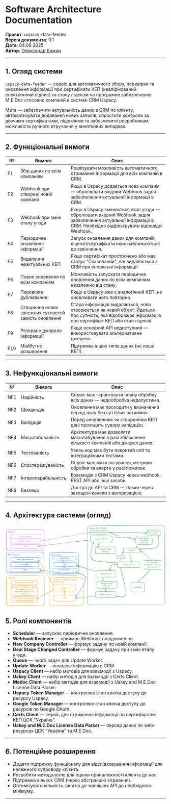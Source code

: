 # Software Architecture Documentation

**Проєкт**: uspacy-data-feeder  
**Версія документа**: 0.1  
**Дата**: 04.08.2025  
**Автор**: [Олександр Бажин](https://github.com/OleksandrBazhyn)

---

## 1. Огляд системи

`uspacy-data-feeder` — сервіс для автоматичного збору, перевірки та оновлення інформації про сертифікати КЕП (кваліфікований електронний підпис) та стану ліцензій на програмне забезпечення M.E.Doc стосовно компаній в системі CRM Uspacy.

Мета — забезпечити актуальність даних в CRM по клієнту, автоматизувати додавання нових записів, спростити контроль за діючими сертифікатами, ліцензіями та забезпечити розробникам можливість ручного втручання у виняткових випадках.

---

## 2. Функціональні вимоги

| №  | Вимога                                      | Опис |
|----|---------------------------------------------|------|
| F1 | Збір даних по всім компаніям                | Реалізувати можливість автоматичного отримання інформації для всіх компаній в CRM. |
| F2 | Webhook при створені нової компанії                  | Якщо в Uspacy додається нова компанія — обролювати вхідний Webhook задля забезпечення актуальної інформації в CRM. |
| F3 | Webhook при зміні етапу угоди                   | Якщо в Uspacy змінюється етап угоди — обролювати вхідний Webhook задля забезпечення актуальної інформації в CRM. Необхідно відфільтрувати відповідні Webhook. |
| F4 | Періодичне оновлення інформації                    | Запуск оновлення даних для компаній, ліцензії/сертифікати яких наближаються до закінчення. |
| F5 | Видалення неактуальних КЕП                 | Якщо сертифікат прострочено або має статус "Скасований", він видаляється з CRM при оновленні інформації. |
| F6 | Повне оновлення по всім компаніям          | Можливість запускати періодичне оновлення даних по всім компаніям незалежно від стану. |
| F7 | Перевірка дублювання                        | Якщо в Uspacy вже є аналогічний КЕП, не оновлювати його повторно. |
| F8 | Створення нових залежних сутностей замість оновлення       | Стара інформація видаляється, нова створюється як новий об’єкт. Йдеться про сутність, яка відображає інформацію про сертифікат КЕП або стан ліцензії.  |
| F9| Резервне джерело інформації                 | Якщо основний API недоступний — використовувати альтернативне джерело. |
| F10| Майбутнє розширення                         | Підтримка інших типів даних (не лише КЕП). |

---

## 3. Нефункціональні вимоги

| №   | Вимога             | Опис |
|-----|--------------------|------|
| NF1 | Надійність         | Сервіс має гарантувати повну обробку всіх даних — недообробка недопустима. |
| NF2 | Швидкодія          | Оновлення має проходити у визначений період часу без суттєвих затримок. |
| NF3 | Валідація          | Перед оновленням чи створенням КЕП дані проходять сувору валідацію. |
| NF4 | Масштабованість    | Архітектура має дозволяти масштабування в разі збільшення кількості компаній або джерел даних. |
| NF5 | Тестованість       | Увесь код має бути покритий unit та інтеграційними тестами. |
| NF6 | Спостережуваність  | Сервіс має мати логування, метрики обробки та алерти у разі помилок. |
| NF7 | Інтероперабельність| Взаємодія з CRM Uspacy через webhook, REST API або інші засоби. |
| NF8 | Безпека            | Доступ до API та CRM — тільки через захищені канали з авторизацією. |

---

## 4. Архітектура системи (огляд)

![System Architecture Diagram](pictures/System%20Architecture%20diagram.png)

## 5. Ролі компонентів

- **Scheduler** — запускає періодичне оновлення.
- **Webhook Reciever** — приймає Webhook повідомлення.
- **New Company Controller** — формує задачу по новій компанії.
- **Deal Stage Changed Controller** — формує задачу при зміні етапу угоди.
- **Queue** — черга задач для Update Worker.
- **Update Worker** — оновлює інформацію в CRM.
- **Uspacy Client** — набір методів для взаємодії з Uspacy.
- **Uakey Client** — набір методів для взаємодії з Certs Client.
- **Medoc Client** — набір методів для взаємодії з Uakey and M.E.Doc License Data Parser.
- **Uspacy Token Manager** — контролює стан ключа доступу до ресурсу Uspacy.
- **Google Token Manager** — контролює стан ключа доступу до ресурсів по Google OAuth.
- **Certs Client** — сервіс для отримання інформації по сертифікатам КЕП ЦСК "Україна".
- **Uakey and M.E.Doc License Data Parser** — парсер даних по web-ресурсах ЦСК "Україна" та M.E.Doc.

---

## 6. Потенційне розширення

- Додати підтримку функціоналу для відслідковування інформації для належного супроводу клієнта.
- Розробити методологію для оцінки приналежності клієнта до нас.
- Підтримка кількох CRM (через абстракцію з’єднання).
- Оптимізувати кількість запитів до зовнішніх API  до необхідного мінімуму.

---